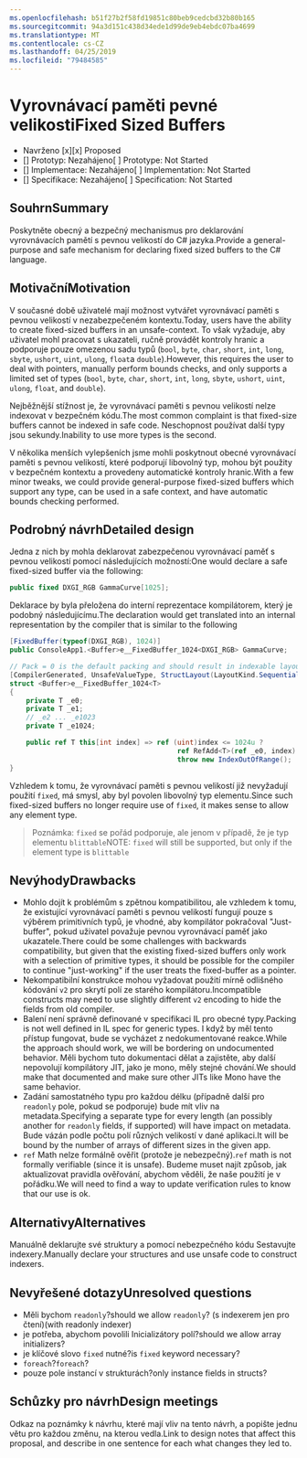```yaml
---
ms.openlocfilehash: b51f27b2f58fd19851c80beb9cedcbd32b80b165
ms.sourcegitcommit: 94a3d151c438d34ede1d99de9eb4ebdc07ba4699
ms.translationtype: MT
ms.contentlocale: cs-CZ
ms.lasthandoff: 04/25/2019
ms.locfileid: "79484585"
---
```

# <a name="fixed-sized-buffers"></a><span data-ttu-id="5184e-101">Vyrovnávací paměti pevné velikosti</span><span class="sxs-lookup"><span data-stu-id="5184e-101">Fixed Sized Buffers</span></span>

* <span data-ttu-id="5184e-102">Navrženo [x]</span><span class="sxs-lookup"><span data-stu-id="5184e-102">[x] Proposed</span></span>
* <span data-ttu-id="5184e-103">[] Prototyp: Nezahájeno</span><span class="sxs-lookup"><span data-stu-id="5184e-103">[ ] Prototype: Not Started</span></span>
* <span data-ttu-id="5184e-104">[] Implementace: Nezahájeno</span><span class="sxs-lookup"><span data-stu-id="5184e-104">[ ] Implementation: Not Started</span></span>
* <span data-ttu-id="5184e-105">[] Specifikace: Nezahájeno</span><span class="sxs-lookup"><span data-stu-id="5184e-105">[ ] Specification: Not Started</span></span>

## <a name="summary"></a><span data-ttu-id="5184e-106">Souhrn</span><span class="sxs-lookup"><span data-stu-id="5184e-106">Summary</span></span>
[summary]: #summary

<span data-ttu-id="5184e-107">Poskytněte obecný a bezpečný mechanismus pro deklarování vyrovnávacích pamětí s pevnou velikostí do C# jazyka.</span><span class="sxs-lookup"><span data-stu-id="5184e-107">Provide a general-purpose and safe mechanism for declaring fixed sized buffers to the C# language.</span></span>

## <a name="motivation"></a><span data-ttu-id="5184e-108">Motivační</span><span class="sxs-lookup"><span data-stu-id="5184e-108">Motivation</span></span>
[motivation]: #motivation

<span data-ttu-id="5184e-109">V současné době uživatelé mají možnost vytvářet vyrovnávací paměti s pevnou velikostí v nezabezpečeném kontextu.</span><span class="sxs-lookup"><span data-stu-id="5184e-109">Today, users have the ability to create fixed-sized buffers in an unsafe-context.</span></span> <span data-ttu-id="5184e-110">To však vyžaduje, aby uživatel mohl pracovat s ukazateli, ručně provádět kontroly hranic a podporuje pouze omezenou sadu typů (`bool`, `byte`, `char`, `short`, `int`, `long`, `sbyte`, `ushort`, `uint`, `ulong`, `float`a `double`).</span><span class="sxs-lookup"><span data-stu-id="5184e-110">However, this requires the user to deal with pointers, manually perform bounds checks, and only supports a limited set of types (`bool`, `byte`, `char`, `short`, `int`, `long`, `sbyte`, `ushort`, `uint`, `ulong`, `float`, and `double`).</span></span>

<span data-ttu-id="5184e-111">Nejběžnější stížnost je, že vyrovnávací paměti s pevnou velikostí nelze indexovat v bezpečném kódu.</span><span class="sxs-lookup"><span data-stu-id="5184e-111">The most common complaint is that fixed-size buffers cannot be indexed in safe code.</span></span> <span data-ttu-id="5184e-112">Neschopnost používat další typy jsou sekundy.</span><span class="sxs-lookup"><span data-stu-id="5184e-112">Inability to use more types is the second.</span></span>

<span data-ttu-id="5184e-113">V několika menších vylepšeních jsme mohli poskytnout obecné vyrovnávací paměti s pevnou velikostí, které podporují libovolný typ, mohou být použity v bezpečném kontextu a provedeny automatické kontroly hranic.</span><span class="sxs-lookup"><span data-stu-id="5184e-113">With a few minor tweaks, we could provide general-purpose fixed-sized buffers which support any type, can be used in a safe context, and have automatic bounds checking performed.</span></span>

## <a name="detailed-design"></a><span data-ttu-id="5184e-114">Podrobný návrh</span><span class="sxs-lookup"><span data-stu-id="5184e-114">Detailed design</span></span>
[design]: #detailed-design

<span data-ttu-id="5184e-115">Jedna z nich by mohla deklarovat zabezpečenou vyrovnávací paměť s pevnou velikostí pomocí následujících možností:</span><span class="sxs-lookup"><span data-stu-id="5184e-115">One would declare a safe fixed-sized buffer via the following:</span></span>

```csharp
public fixed DXGI_RGB GammaCurve[1025];
```

<span data-ttu-id="5184e-116">Deklarace by byla přeložena do interní reprezentace kompilátorem, který je podobný následujícímu.</span><span class="sxs-lookup"><span data-stu-id="5184e-116">The declaration would get translated into an internal representation by the compiler that is similar to the following</span></span>

```csharp
[FixedBuffer(typeof(DXGI_RGB), 1024)]
public ConsoleApp1.<Buffer>e__FixedBuffer_1024<DXGI_RGB> GammaCurve;

// Pack = 0 is the default packing and should result in indexable layout.
[CompilerGenerated, UnsafeValueType, StructLayout(LayoutKind.Sequential, Pack = 0)]
struct <Buffer>e__FixedBuffer_1024<T>
{
    private T _e0;
    private T _e1;
    // _e2 ... _e1023
    private T _e1024;

    public ref T this[int index] => ref (uint)index <= 1024u ?
                                         ref RefAdd<T>(ref _e0, index):
                                         throw new IndexOutOfRange();
}
```

<span data-ttu-id="5184e-117">Vzhledem k tomu, že vyrovnávací paměti s pevnou velikostí již nevyžadují použití `fixed`, má smysl, aby byl povolen libovolný typ elementu.</span><span class="sxs-lookup"><span data-stu-id="5184e-117">Since such fixed-sized buffers no longer require use of `fixed`, it makes sense to allow any element type.</span></span>  

> <span data-ttu-id="5184e-118">Poznámka: `fixed` se pořád podporuje, ale jenom v případě, že je typ elementu `blittable`</span><span class="sxs-lookup"><span data-stu-id="5184e-118">NOTE: `fixed` will still be supported, but only if the element type is `blittable`</span></span>

## <a name="drawbacks"></a><span data-ttu-id="5184e-119">Nevýhody</span><span class="sxs-lookup"><span data-stu-id="5184e-119">Drawbacks</span></span>
[drawbacks]: #drawbacks

* <span data-ttu-id="5184e-120">Mohlo dojít k problémům s zpětnou kompatibilitou, ale vzhledem k tomu, že existující vyrovnávací paměti s pevnou velikostí fungují pouze s výběrem primitivních typů, je vhodné, aby kompilátor pokračoval "Just-buffer", pokud uživatel považuje pevnou vyrovnávací paměť jako ukazatele.</span><span class="sxs-lookup"><span data-stu-id="5184e-120">There could be some challenges with backwards compatibility, but given that the existing fixed-sized buffers only work with a selection of primitive types, it should be possible for the compiler to continue "just-working" if the user treats the fixed-buffer as a pointer.</span></span>
* <span data-ttu-id="5184e-121">Nekompatibilní konstrukce mohou vyžadovat použití mírně odlišného kódování `v2` pro skrytí polí ze starého kompilátoru.</span><span class="sxs-lookup"><span data-stu-id="5184e-121">Incompatible constructs may need to use slightly different `v2` encoding to hide the fields from old compiler.</span></span>
* <span data-ttu-id="5184e-122">Balení není správně definované v specifikaci IL pro obecné typy.</span><span class="sxs-lookup"><span data-stu-id="5184e-122">Packing is not well defined in IL spec for generic types.</span></span> <span data-ttu-id="5184e-123">I když by měl tento přístup fungovat, bude se vycházet z nedokumentované reakce.</span><span class="sxs-lookup"><span data-stu-id="5184e-123">While the approach should work, we will be bordering on undocumented behavior.</span></span> <span data-ttu-id="5184e-124">Měli bychom tuto dokumentaci dělat a zajistěte, aby další nepovolují kompilátory JIT, jako je mono, měly stejné chování.</span><span class="sxs-lookup"><span data-stu-id="5184e-124">We should make that documented and make sure other JITs like Mono have the same behavior.</span></span>
* <span data-ttu-id="5184e-125">Zadání samostatného typu pro každou délku (případně další pro `readonly` pole, pokud se podporuje) bude mít vliv na metadata.</span><span class="sxs-lookup"><span data-stu-id="5184e-125">Specifying a separate type for every length (an possibly another for `readonly` fields, if supported) will have impact on metadata.</span></span> <span data-ttu-id="5184e-126">Bude vázán podle počtu polí různých velikostí v dané aplikaci.</span><span class="sxs-lookup"><span data-stu-id="5184e-126">It will be bound by the number of arrays of different sizes in the given app.</span></span>
* <span data-ttu-id="5184e-127">`ref` Math nelze formálně ověřit (protože je nebezpečný).</span><span class="sxs-lookup"><span data-stu-id="5184e-127">`ref` math is not formally verifiable (since it is unsafe).</span></span> <span data-ttu-id="5184e-128">Budeme muset najít způsob, jak aktualizovat pravidla ověřování, abychom věděli, že naše použití je v pořádku.</span><span class="sxs-lookup"><span data-stu-id="5184e-128">We will need to find a way to update verification rules to know that our use is ok.</span></span>

## <a name="alternatives"></a><span data-ttu-id="5184e-129">Alternativy</span><span class="sxs-lookup"><span data-stu-id="5184e-129">Alternatives</span></span>
[alternatives]: #alternatives

<span data-ttu-id="5184e-130">Manuálně deklarujte své struktury a pomocí nebezpečného kódu Sestavujte indexery.</span><span class="sxs-lookup"><span data-stu-id="5184e-130">Manually declare your structures and use unsafe code to construct indexers.</span></span>

## <a name="unresolved-questions"></a><span data-ttu-id="5184e-131">Nevyřešené dotazy</span><span class="sxs-lookup"><span data-stu-id="5184e-131">Unresolved questions</span></span>
[unresolved]: #unresolved-questions

- <span data-ttu-id="5184e-132">Měli bychom `readonly`?</span><span class="sxs-lookup"><span data-stu-id="5184e-132">should we allow `readonly`?</span></span>  <span data-ttu-id="5184e-133">(s indexerem jen pro čtení)</span><span class="sxs-lookup"><span data-stu-id="5184e-133">(with readonly indexer)</span></span>
- <span data-ttu-id="5184e-134">je potřeba, abychom povolili Inicializátory polí?</span><span class="sxs-lookup"><span data-stu-id="5184e-134">should we allow array initializers?</span></span>
- <span data-ttu-id="5184e-135">je klíčové slovo `fixed` nutné?</span><span class="sxs-lookup"><span data-stu-id="5184e-135">is `fixed` keyword necessary?</span></span>
- <span data-ttu-id="5184e-136">`foreach`?</span><span class="sxs-lookup"><span data-stu-id="5184e-136">`foreach`?</span></span>
- <span data-ttu-id="5184e-137">pouze pole instancí v strukturách?</span><span class="sxs-lookup"><span data-stu-id="5184e-137">only instance fields in structs?</span></span>

## <a name="design-meetings"></a><span data-ttu-id="5184e-138">Schůzky pro návrh</span><span class="sxs-lookup"><span data-stu-id="5184e-138">Design meetings</span></span>

<span data-ttu-id="5184e-139">Odkaz na poznámky k návrhu, které mají vliv na tento návrh, a popište jednu větu pro každou změnu, na kterou vedla.</span><span class="sxs-lookup"><span data-stu-id="5184e-139">Link to design notes that affect this proposal, and describe in one sentence for each what changes they led to.</span></span>